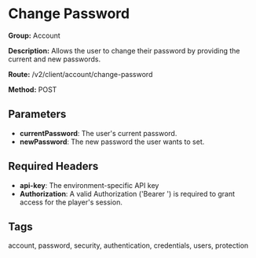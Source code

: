 # Change Password

**Group:** Account

**Description:** Allows the user to change their password by providing the current and new passwords.

**Route:** /v2/client/account/change-password

**Method:** POST

## Parameters

- **currentPassword**: The user's current password.
- **newPassword**: The new password the user wants to set.

## Required Headers

- **api-key**: The environment-specific API key
- **Authorization**: A valid Authorization ('Bearer <token>') is required to grant access for the player's session.

## Tags

account, password, security, authentication, credentials, users, protection
